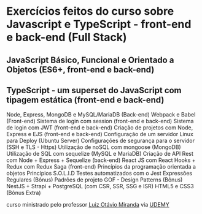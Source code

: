 # Exercícios feitos  do curso sobre Javascript e TypeScript - front-end e back-end (Full Stack)

## JavaScript Básico, Funcional e Orientado a Objetos (ES6+, front-end e back-end) 
## TypeScript - um superset do JavaScript com tipagem estática (front-end e back-end)

Node, Express, MongoDB e MySQL/MariaDB (Back-end)
Webpack e Babel (Front-end)
Sistema de login com session (front-end e back-end)
Sistema de login com JWT (front-end e back-end)
Criação de projetos com Node, Express e EJS (front-end e back-end)
Configuração de um servidor Linux para Deploy (Ubuntu Server)
Configurações de segurança para o servidor (SSH e TLS - Https)
Utilização de noSQL com mongoose (MongoDB)
Utilização de SQL com sequelize (MySQL e MariaDB)
Criação de API Rest com Node + Express + Sequelize (back-end)
React JS com React Hooks + Redux com Redux Saga (front-end)
Princípios da programação orientada a objetos
Princípios S.O.L.I.D
Testes automatizados com o Jest
Expressões Regulares (Bônus)
Padrões de projeto GOF - Design Patterns (Bônus)
NestJS + Strapi + PostgreSQL (com CSR, SSR, SSG e ISR)
HTML5 e CSS3 (Bônus Extra)


curso ministrado pelo professor [Luiz Otávio Miranda](https://www.udemy.com/user/luiz-otavio-miranda/) via [UDEMY](https://www.udemy.com/)
